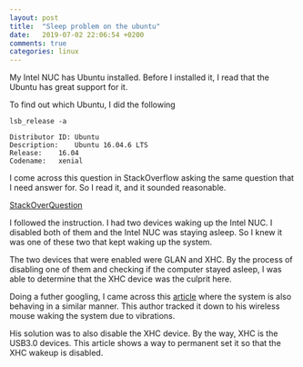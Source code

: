 ```yaml
---
layout: post
title:  "Sleep problem on the ubuntu"
date:   2019-07-02 22:06:54 +0200
comments: true
categories: linux 
---
```


My Intel NUC has Ubuntu installed. Before I installed it, I read that the Ubuntu has great support for it. 

To find out which Ubuntu, I did the following

    lsb_release -a

    Distributor ID:	Ubuntu
    Description:	Ubuntu 16.04.6 LTS
    Release:	16.04
    Codename:	xenial

I come across this question in StackOverflow asking the same question that I need answer for. So I read it, and it sounded reasonable.

[StackOverQuestion](https://askubuntu.com/questions/598236/ubuntu-wakes-up-after-few-seconds-of-sleep)

I followed the instruction. I had two devices waking up the Intel NUC. I disabled both of them and the Intel NUC was staying asleep. So I knew it was one of these two that kept waking up the system.

The two devices that were enabled were GLAN and XHC. By the process of disabling one of them and checking if the computer stayed asleep, I was able to determine that the XHC device was the culprit here.

Doing a futher googling, I came across this [article](https://codeyarns.com/2017/04/16/the-strange-case-of-the-notebook-that-woke-up-at-night/) where the system is also behaving in a similar manner. This author tracked it down to his wireless mouse waking the system due to vibrations.

His solution was to also disable the XHC device. By the way, XHC is the USB3.0 devices. This article shows a way to permanent set it so that the XHC wakeup is disabled.
